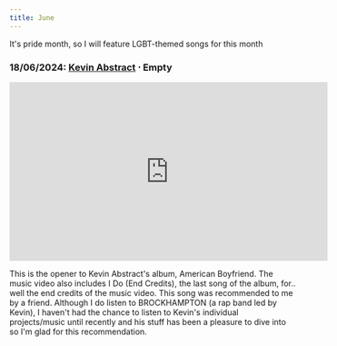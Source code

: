 ```yaml
---
title: June
---
```


It's pride month, so I will feature LGBT-themed songs for this month

### **18/06/2024**: [Kevin Abstract](https://www.kevinabstract.co) ⋅ Empty
<iframe src="https://www.youtube.com/embed/1RSQaVG7_QI" width="560" height="315" title="A YouTube video" frameborder="0" allowfullscreen></iframe>

This is the opener to Kevin Abstract's album, American Boyfriend. The music video also includes I Do (End Credits), the last song of the album, for.. well the end credits of the music video. This song was recommended to me by a friend. Although I do listen to BROCKHAMPTON (a rap band led by Kevin), I haven't had the chance to listen to Kevin's individual projects/music until recently and his stuff has been a pleasure to dive into so I'm glad for this recommendation.


